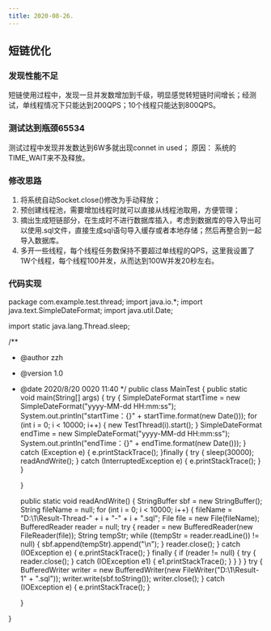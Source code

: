 ```yaml
---
title: 2020-08-26.
---
```


## 短链优化

### 发现性能不足
短链使用过程中，发现一旦并发数增加到千级，明显感觉转短链时间增长；经测试，单线程情况下只能达到200QPS；10个线程只能达到800QPS。

### 测试达到瓶颈65534
测试过程中发现并发数达到6W多就出现connet in used；
原因： 系统的TIME_WAIT来不及释放。
### 修改思路
1. 将系统自动Socket.close()修改为手动释放；
2. 预创建线程池，需要增加线程时就可以直接从线程池取用，方便管理；
3. 摘出生成短链部分，在生成时不进行数据库插入，考虑到数据库的导入导出可以使用.sql文件，直接生成sql语句导入缓存或者本地存储；然后再整合到一起导入数据库。
4. 多开一些线程，每个线程任务数保持不要超过单线程的QPS，这里我设置了1W个线程，每个线程100并发，从而达到100W并发20秒左右。

### 代码实现
package com.example.test.thread;
import java.io.*;
import java.text.SimpleDateFormat;
import java.util.Date;

import static java.lang.Thread.sleep;

/**
 * @author zzh
 * @version 1.0
 * @date 2020/8/20 0020 11:40
 */
public class MainTest {
    public static void main(String[] args) {
        try {
            SimpleDateFormat startTime = new SimpleDateFormat("yyyy-MM-dd HH:mm:ss");
            System.out.println("startTime：{}" + startTime.format(new Date()));
            for (int i = 0; i < 10000; i++) {
                new TestThread(i).start();
            }
            SimpleDateFormat endTime = new SimpleDateFormat("yyyy-MM-dd HH:mm:ss");
            System.out.println("endTime：{}" + endTime.format(new Date()));
        } catch (Exception e) {
            e.printStackTrace();
        }finally {
            try {
                sleep(30000);
                readAndWrite();
            } catch (InterruptedException e) {
                e.printStackTrace();
            }
        }

    }

    public static void readAndWrite() {
        StringBuffer sbf = new StringBuffer();
        String fileName = null;
        for (int i = 0; i < 10000; i++) {
            fileName = "D:\\1\\Result-Thread-" + i + "-" + i + ".sql";
            File file = new File(fileName);
            BufferedReader reader = null;
            try {
                reader = new BufferedReader(new FileReader(file));
                String tempStr;
                while ((tempStr = reader.readLine()) != null) {
                    sbf.append(tempStr).append("\n");
                }
                reader.close();
            } catch (IOException e) {
                e.printStackTrace();
            } finally {
                if (reader != null) {
                    try {
                        reader.close();
                    } catch (IOException e1) {
                        e1.printStackTrace();
                    }
                }
            }
        }
        try {
            BufferedWriter writer = new BufferedWriter(new FileWriter("D:\\1\\Result-1" + ".sql"));
            writer.write(sbf.toString());
            writer.close();
        } catch (IOException e) {
            e.printStackTrace();
        }


    }


}
